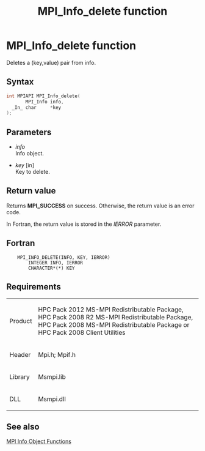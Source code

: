 ﻿---
title: MPI_Info_delete function
TOCTitle: MPI_Info_delete function
ms:assetid: 059ee73a-7053-440f-9eb0-5b011a9cf640
ms:mtpsurl: https://msdn.microsoft.com/en-us/library/Dn473410(v=VS.85)
ms:contentKeyID: 59360946
ms.date: 03/28/2018
mtps_version: v=VS.85
f1_keywords:
- MPI_INFO_DELETE
- mpif/MPI_Info_delete
- mpi/MPI_INFO_DELETE
dev_langs:
- C++
- C
---

# MPI\_Info\_delete function

Deletes a (key,value) pair from info.

## Syntax

``` c++
int MPIAPI MPI_Info_delete(
       MPI_Info info,
  _In_ char     *key
);
```

## Parameters

  - *info*  
    Info object.

  - *key* \[in\]  
    Key to delete.

## Return value

Returns **MPI\_SUCCESS** on success. Otherwise, the return value is an error code.

In Fortran, the return value is stored in the *IERROR* parameter.

## Fortran

``` FORTRAN
    MPI_INFO_DELETE(INFO, KEY, IERROR)
        INTEGER INFO, IERROR
        CHARACTER*(*) KEY
```

## Requirements

<table>
<colgroup>
<col  />
<col  />
</colgroup>
<tbody>
<tr class="odd">
<td><p>Product</p></td>
<td><p>HPC Pack 2012 MS-MPI Redistributable Package, HPC Pack 2008 R2 MS-MPI Redistributable Package, HPC Pack 2008 MS-MPI Redistributable Package or HPC Pack 2008 Client Utilities</p></td>
</tr>
<tr class="even">
<td><p>Header</p></td>
<td>Mpi.h;
Mpif.h</td>
</tr>
<tr class="odd">
<td><p>Library</p></td>
<td>Msmpi.lib</td>
</tr>
<tr class="even">
<td><p>DLL</p></td>
<td>Msmpi.dll</td>
</tr>
</tbody>
</table>


## See also

[MPI Info Object Functions](mpi-info-object-functions.md)

